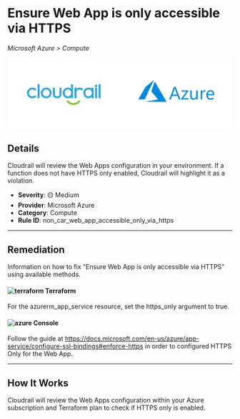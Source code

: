 # Ensure Web App is only accessible via HTTPS

*Microsoft Azure > Compute*

![Cloudrail and Microsoft Azure logos](../images/cloudrail_azure.png)

## Details
Cloudrail will review the Web Apps configuration in your environment. If a function does not have HTTPS only enabled, Cloudrail will highlight it as a violation.

- **Severity**: 🟡 Medium
- **Provider**: Microsoft Azure
- **Category**: Compute
- **Rule ID**: non_car_web_app_accessible_only_via_https

---

## Remediation
Information on how to fix "Ensure Web App is only accessible via HTTPS" using available methods.


####  <img src="../_media/emojis/terraform.png" alt="terraform" width="20"/>  Terraform
For the azurerm_app_service resource, set the https_only argument to true.










####  <img src="../_media/emojis/azure.png" alt="azure" width="20"/> Console
Follow the guide at <https://docs.microsoft.com/en-us/azure/app-service/configure-ssl-bindings#enforce-https> in order to configured HTTPS Only for the Web App.




---

## How It Works
Cloudrail will review the Web Apps configuration within your Azure subscription and Terraform plan to check if HTTPS only is enabled.